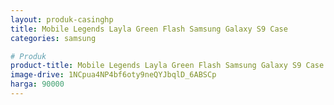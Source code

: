 ```yaml
---
layout: produk-casinghp
title: Mobile Legends Layla Green Flash Samsung Galaxy S9 Case
categories: samsung

# Produk
product-title: Mobile Legends Layla Green Flash Samsung Galaxy S9 Case
image-drive: 1NCpua4NP4bf6oty9neQYJbqlD_6ABSCp
harga: 90000
---
```

